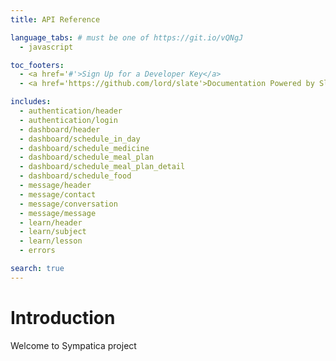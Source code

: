 ```yaml
---
title: API Reference

language_tabs: # must be one of https://git.io/vQNgJ
  - javascript

toc_footers:
  - <a href='#'>Sign Up for a Developer Key</a>
  - <a href='https://github.com/lord/slate'>Documentation Powered by Slate</a>

includes:
  - authentication/header
  - authentication/login
  - dashboard/header
  - dashboard/schedule_in_day
  - dashboard/schedule_medicine
  - dashboard/schedule_meal_plan
  - dashboard/schedule_meal_plan_detail
  - dashboard/schedule_food
  - message/header
  - message/contact
  - message/conversation
  - message/message
  - learn/header
  - learn/subject
  - learn/lesson
  - errors

search: true
---
```


# Introduction

Welcome to Sympatica project